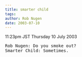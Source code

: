 ```yaml
---
title: smarter child
tags: 
author: Rob Nugen
date: 2003-07-10
---
```


<p class=date>11:23pm JST Thursday 10 July 2003</p>

<pre>
Rob Nugen: Do you smoke out?
Smarter Child: Sometimes.
</pre>
